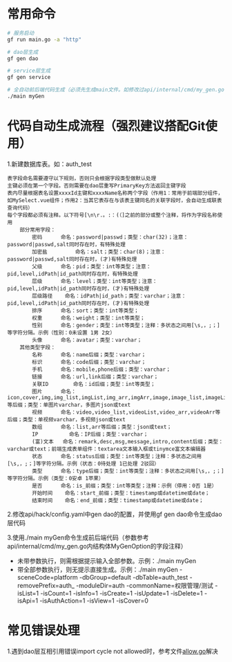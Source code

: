 # 常用命令

```bash
# 服务启动
gf run main.go -a "http"

# dao层生成
gf gen dao

# service层生成
gf gen service

# 全自动前后端代码生成（必须先生成main文件。如修改过api/internal/cmd/my_gen.go代码，则需重新生成）
./main myGen
```
# 代码自动生成流程（强烈建议搭配Git使用）

1.新建数据库表。如：auth_test
```
表字段命名需要遵守以下规则，否则只会根据字段类型做默认处理
主键必须在第一个字段。否则需要在dao层重写PrimaryKey方法返回主键字段
表内尽量根据表名设置xxxxId主键和xxxxName名称两个字段（作用1：常用于前端部分组件，如MySelect.vue组件；作用2：当其它表存在与该表主键同名的关联字段时，会自动生成联表查询代码）
每个字段都必须有注释。以下符号[\n\r.。:：(（]之前的部分或整个注释，将作为字段名称使用
	部分常用字段：
		密码 		命名：password|passwd；类型：char(32)；注意：password|passwd,salt同时存在时，有特殊处理
		加密盐 		命名：salt；类型：char(8)；注意：password|passwd,salt同时存在时，(才)有特殊处理
		父级		命名：pid；类型：int等类型；注意：pid,level,idPath|id_path同时存在时，有特殊处理
		层级		命名：level；类型：int等类型；注意：pid,level,idPath|id_path同时存在时，(才)有特殊处理
		层级路径	命名：idPath|id_path；类型：varchar；注意：pid,level,idPath|id_path同时存在时，(才)有特殊处理
		排序		命名：sort；类型：int等类型；
		权重		命名：weight；类型：int等类型；
		性别		命名：gender；类型：int等类型；注释：多状态之间用[\s,，;；]等字符分隔。示例（性别：0未设置 1男 2女）
		头像		命名：avatar；类型：varchar；
	其他类型字段：
		名称		命名：name后缀；类型：varchar；
		标识		命名：code后缀；类型：varchar；
		手机		命名：mobile,phone后缀；类型：varchar；
		链接		命名：url,link后缀；类型：varchar；
		关联ID		命名：id后缀；类型：int等类型；
		图片		命名：icon,cover,img,img_list,imgList,img_arr,imgArr,image,image_list,imageList,image_arr,imageArr等后缀；类型：单图片varchar，多图片json或text
		视频		命名：video,video_list,videoList,video_arr,videoArr等后缀；类型：单视频varchar，多视频json或text
		数组		命名：list,arr等后缀；类型：json或text；
		IP			命名：IP后缀；类型：varchar；
		(富)文本	命名：remark,desc,msg,message,intro,content后缀；类型：varchar或text；前端生成表单组件：textarea文本输入框或tinymce富文本编辑器
		状态		命名：status后缀；类型：int等类型；注释：多状态之间用[\s,，;；]等字符分隔。示例（状态：0待处理 1已处理 2驳回）
		类型		命名：type后缀；类型：int等类型；注释：多状态之间用[\s,，;；]等字符分隔。示例（类型：0安卓 1苹果）
		是否		命名：is_前缀；类型：int等类型；注释：示例（停用：0否 1是）
		开始时间	命名：start_前缀；类型：timestamp或datetime或date；
		结束时间	命名：end_前缀；类型：timestamp或datetime或date；
```

2.修改api/hack/config.yaml中gen dao的配置，并使用gf gen dao命令生成dao层代码

3.使用./main myGen命令生成前后端代码（参数参考api/internal/cmd/my_gen.go内结构体MyGenOption的字段注释）
- 未带参数执行，则需根据提示输入全部参数。示例：./main myGen
- 带全部参数执行，则无提示直接生成。示例：./main myGen -sceneCode=platform -dbGroup=default -dbTable=auth_test -removePrefix=auth_ -moduleDir=auth -commonName=权限管理/测试 -isList=1 -isCount=1 -isInfo=1 -isCreate=1 -isUpdate=1 -isDelete=1 -isApi=1 -isAuthAction=1 -isView=1 -isCover=0

# 常见错误处理

1.遇到dao层互相引用错误import cycle not allowed时，参考文件[allow.go](./internal/dao/auth/allow/allow.go)解决